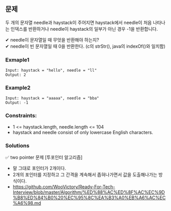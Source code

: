 ## 문제

두 개의 문자열 needle과 haystack이 주어지면 haystack에서 needle이 처음 나타나는 인덱스를 반환하거나
needle이 haystack의 일부가 아닌 경우 -1을 반환합니다.

✔ needle이 문자열일 때 무엇을 반환해야 하는지?<br/>
✔ needle이 빈 문자열일 때 0을 반환한다. (c의 strStr(), java의 indexOf()와 일치함)<br/>

### Exmaple1
```
Input: haystack = "hello", needle = "ll"
Output: 2
```

### Example2
```
Input: haystack = "aaaaa", needle = "bba"
Output: -1
```

### Constraints:

- 1 <= haystack.length, needle.length <= 104
- haystack and needle consist of only lowercase English characters.

### Solutions
✅ two pointer 문제
[투포인터 알고리즘]
- 말 그대로 포인터가 2개이다.
- 2개의 포인터를 지정하고 그 간격을 계속해서 좁혀나가면서 값을 도출해나가는 방식이다.
- https://github.com/WooVictory/Ready-For-Tech-Interview/blob/master/Algorithm/%ED%88%AC%ED%8F%AC%EC%9D%B8%ED%84%B0%20%EC%95%8C%EA%B3%A0%EB%A6%AC%EC%A6%98.md
```javascript

```
```python

```
